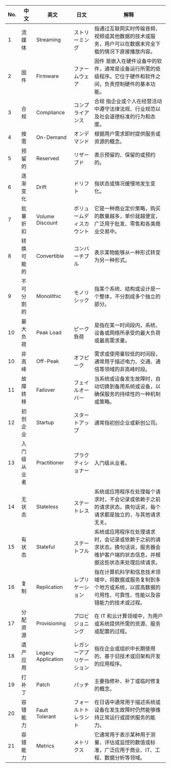 | No. | 中文         | 英文               | 日文                     | 解释                                                                                                                             |
| --- | ------------ | ------------------ | ------------------------ | -------------------------------------------------------------------------------------------------------------------------------- |
| 1   | 流媒体       | Streaming          | ストリーミング           | 指通过互联网实时传输音频、视频或其他数据的技术或服务，用户可以在数据未完全下载的情况下直接播放内容。                             |
| 2   | 固件         | Firmware           | ファームウェア           | 固件 是嵌入在硬件设备中的软件，通常是设备运行所需的低级程序。它位于硬件和软件之间，负责控制硬件的基本功能。                      |
| 3   | 合规         | Compliance         | コンプライアンス         | 合规 指企业或个人在经营活动中遵守法律法规、行业规范以及社会道德标准的行为和态度。                                                |
| 4   | 按需         | On-Demand          | オンデマンド             | 根据用户需求即时提供服务或资源的概念。                                                                                           |
| 5   | 预留的       | Reserved           | リザーブド               | 表示预留的、保留的或预约的。                                                                                                     |
| 6   | 逐渐变化     | Drift              | ドリフト                 | 指状态或情况缓慢地发生变化。                                                                                                     |
| 7   | 批量折扣     | Volume Discount    | ボリュームディスカウント | 它是一种商业定价策略，购买的数量越多，单价就越便宜，广泛用于批发、零售和各类商业交易中。                                         |
| 8   | 转换可能的   | Convertible        | コンバーチブル           | 表示某物能够从一种形式转变为另一种形式。                                                                                         |
| 9   | 不可分割的   | Monolithic         | モノリシック             | 指某个系统、结构或设计是一个整体，不分割成多个独立的部分。                                                                       |
| 10  | 最大负荷     | Peak Load          | ピーク負荷               | 是指在某一时间段内，系统、设备或网络所承受的最大负荷或最高需求量。                                                               |
| 10  | 非高峰       | Off-Peak           | オフピーク               | 需求或使用量较低的时间段，通常用于描述电力、交通、通信等领域的非高峰时段。                                                       |
| 11  | 故障转移     | Failover           | フェイルオーバー         | 当系统或设备发生故障时，自动切换到备用系统或设备，以确保服务的持续性的一种机制或策略。                                           |
| 12  | 初创企业     | Startup            | スタートアップ           | 通常指初创企业或新创公司。                                                                                                       |
| 13  | 入门级从业者 | Practitioner       | プラクティショナー       | 入门级从业者。                                                                                                                   |
| 14  | 无状态       | Stateless          | ステートレス             | 系统或应用程序在处理每个请求时，不会记录或依赖于之前的请求状态。换句话说，每个请求都是独立的，与其他请求无关。                   |
| 15  | 有状态       | Stateful           | ステートフル             | 系统或应用程序在处理请求时，会记录或依赖于之前的请求状态。换句话说，服务器会维护客户端的状态信息，并根据这些状态来处理后续请求。 |
| 16  | 复制         | Replication        | レプリケーション         | 指在计算机科学和信息技术领域中，将数据或服务复制到多个地方或系统，以提高数据的可用性、可靠性、性能以及容错能力的技术或过程。     |
| 17  | 分配资源     | Provisioning       | プロビジョニング         | 在 IT 和云计算领域中，为用户或系统提供所需的资源、服务或配置的过程。                                                             |
| 18  | 遗产应用     | Legacy Application | レガシーアプリケーション | 指在企业或组织中长期使用的、基于旧技术或旧架构开发的应用程序。                                                                   |
| 19  | 打补丁       | Patch              | パッチ                   | 主要指修补、补丁或临时修复的概念。                                                                                               |
| 20  | 容错能力     | Fault Tolerant     | フォールトトレラント     | 在日语中通常用于描述系统或设备在发生故障时仍然能够维持正常运行或提供服务的能力。                                                 |
| 21  | 容错能力     | Metrics            | メトリクス               | 它通常用于表示某种用于测量、评估或监控的数值或标准，广泛应用于商业、IT、工程、数据分析等领域。                                   |

